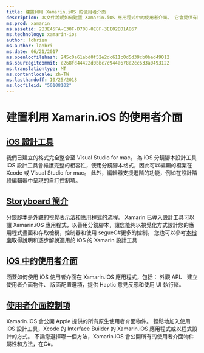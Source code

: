 ```yaml
---
title: 建置利用 Xamarin.iOS 的使用者介面
description: 本文件說明如何建置 Xamarin.iOS 應用程式中的使用者介面。 它會提供有關 iOS 設計工具、 分鏡腳本，一般的 iOS 介面概念和 iOS 使用者指南的連結介面控制項。
ms.prod: xamarin
ms.assetid: 2B3E45FA-C30F-D708-0E8F-3EE02BD1A867
ms.technology: xamarin-ios
author: lobrien
ms.author: laobri
ms.date: 06/21/2017
ms.openlocfilehash: 245c0a61abd0f52e2dc611c0d5d39cb0bad49012
ms.sourcegitcommit: e268fd44422d0bbc7c944a678e2cc633a0493122
ms.translationtype: MT
ms.contentlocale: zh-TW
ms.lasthandoff: 10/25/2018
ms.locfileid: "50108102"
---
```

# <a name="building-user-interfaces-with-xamarinios"></a>建置利用 Xamarin.iOS 的使用者介面

## <a name="ios-designeriosuser-interfacedesignerindexmd"></a>[iOS 設計工具](~/ios/user-interface/designer/index.md)

我們已建立的格式完全整合至 Visual Studio for mac。 為 iOS 分鏡腳本設計工具 IOS 設計工具會維護完整的相容性，使用分鏡腳本格式，因此可以編輯的檔案在 Xcode 或 Visual Studio for mac。 此外，編輯器支援進階的功能，例如在設計階段編輯器中呈現的自訂控制項。

## <a name="introduction-to-storyboardsiosuser-interfacestoryboardsindexmd"></a>[Storyboard 簡介](~/ios/user-interface/storyboards/index.md)

分鏡腳本是外觀的視覺表示法和應用程式的流程。 Xamarin 已導入設計工具可以讓 Xamarin.iOS 應用程式，以善用分鏡腳本，讓您能夠以視覺化方式設計您的應用程式畫面和存取檢視，控制器和使用 segueC#更多的控制。 您也可以參考[本指南](~/ios/user-interface/designer/introduction.md)取得說明和逐步解說適用於 iOS 的 Xamarin 設計工具

## <a name="user-interface-in-iosiosuser-interfaceios-uiindexmd"></a>[iOS 中的使用者介面](~/ios/user-interface/ios-ui/index.md)

涵蓋如何使用 iOS 使用者介面在 Xamarin.iOS 應用程式，包括： 外觀 API、 建立使用者介面物件、 版面配置選項，提供 Haptic 意見反應和使用 UI 執行緒。

## <a name="user-interface-controlsiosuser-interfacecontrolsindexmd"></a>[使用者介面控制項](~/ios/user-interface/controls/index.md)

Xamarin.iOS 會公開 Apple 提供的所有原生使用者介面物件。 輕鬆地加入使用 iOS 設計工具，Xcode 的 Interface Builder 的 Xamarin.iOS 應用程式或以程式設計的方式。 不論您選擇哪一個方法，Xamarin.iOS 會公開所有的使用者介面物件屬性和方法，在C#。
